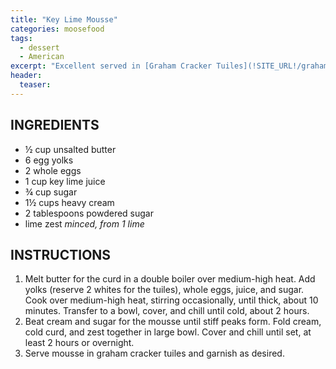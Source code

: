 ```yaml
---
title: "Key Lime Mousse"
categories: moosefood
tags: 
  - dessert
  - American
excerpt: "Excellent served in [Graham Cracker Tuiles](!SITE_URL!/graham-cracker-tuiles/)!"
header:
  teaser: 
---
```


## INGREDIENTS
* ½ cup unsalted butter
* 6 egg yolks
* 2 whole eggs
* 1 cup key lime juice
* ¾ cup sugar
* 1½ cups heavy cream
* 2 tablespoons powdered sugar
* lime zest *minced, from 1 lime*


## INSTRUCTIONS
1. Melt butter for the curd in a double boiler over medium-high heat. Add yolks (reserve 2 whites for the tuiles), whole eggs, juice, and sugar. Cook over medium-high heat, stirring occasionally, until thick, about 10 minutes. Transfer to a bowl, cover, and chill until cold, about 2 hours.
2. Beat cream and sugar for the mousse until stiff peaks form. Fold cream, cold curd, and zest together in large bowl. Cover and chill until set, at least 2 hours or overnight.
3. Serve mousse in graham cracker tuiles and garnish as desired.